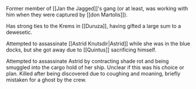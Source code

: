 Former member of [[Jan the Jagged]]'s gang (or at least, was working with him when they were captured by [[don Martolis]]).

Has strong ties to the Krems in [[Duruza]], having gifted a large sum to a dewesetic.

Attempted to assassinate [[Astrid Knutsdir|Astrid]] while she was in the blue docks, but she got away due to [[Quintus]] sacrificing himself.

Attempted to assassinate Astrid by contracting shade rot and being smuggled into the cargo hold of her ship. Unclear if this was his choice or plan. Killed after being discovered due to coughing and moaning, briefly mistaken for a ghost by the crew.